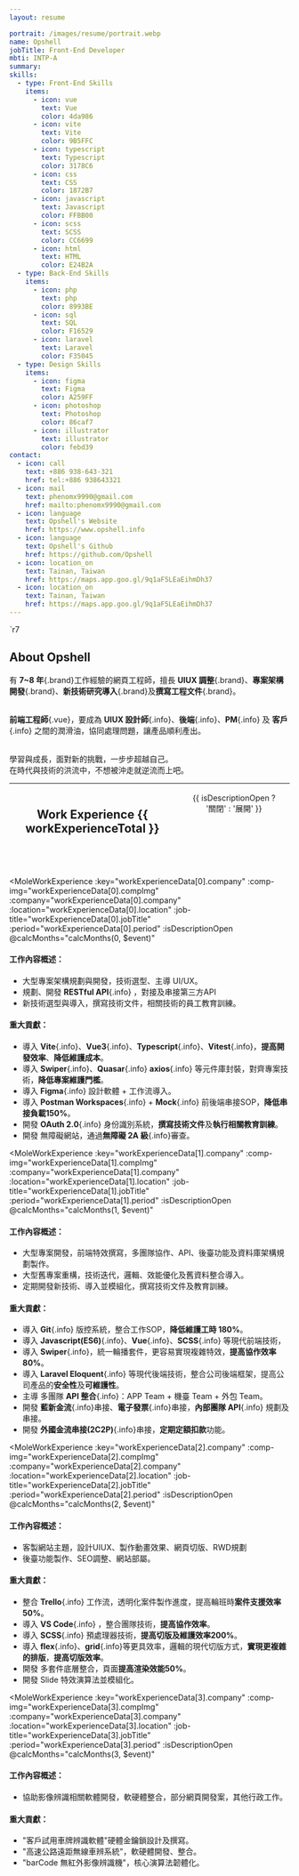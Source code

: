 ```yaml
---
layout: resume

portrait: /images/resume/portrait.webp
name: Opshell
jobTitle: Front-End Developer
mbti: INTP-A
summary:
skills:
  - type: Front-End Skills
    items:
      - icon: vue
        text: Vue
        color: 4da986
      - icon: vite
        text: Vite
        color: 9B5FFC
      - icon: typescript
        text: Typescript
        color: 3178C6
      - icon: css
        text: CSS
        color: 1872B7
      - icon: javascript
        text: Javascript
        color: FFBB00
      - icon: scss
        text: SCSS
        color: CC6699
      - icon: html
        text: HTML
        color: E24B2A
  - type: Back-End Skills
    items:
      - icon: php
        text: php
        color: 8993BE
      - icon: sql
        text: SQL
        color: F16529
      - icon: laravel
        text: Laravel
        color: F35045
  - type: Design Skills
    items:
      - icon: figma
        text: Figma
        color: A259FF
      - icon: photoshop
        text: Photoshop
        color: 86caf7
      - icon: illustrator
        text: illustrator
        color: febd39
contact:
  - icon: call
    text: +886 938-643-321
    href: tel:+886 938643321
  - icon: mail
    text: phenomx9990@gmail.com
    href: mailto:phenomx9990@gmail.com
  - icon: language
    text: Opshell's Website
    href: https://www.opshell.info
  - icon: language
    text: Opshell's Github
    href: https://github.com/Opshell
  - icon: location_on
    text: Tainan, Taiwan
    href: https://maps.app.goo.gl/9q1aF5LEaEihmDh37
  - icon: location_on
    text: Tainan, Taiwan
    href: https://maps.app.goo.gl/9q1aF5LEaEihmDh37
---
```

ˋr7
## About Opshell
有 **7~8 年**{.brand}工作經驗的網頁工程師，擅長 **UIUX 調整**{.brand}、**專案架構開發**{.brand}、**新技術研究導入**{.brand}及**撰寫工程文件**{.brand}。<br/><br/>

**前端工程師**{.vue}，要成為 **UIUX 設計師**{.info}、**後端**{.info}、**PM**{.info} 及 **客戶**{.info} 之間的潤滑油，協同處理問題，讓產品順利產出。<br/><br/>

學習與成長，面對新的挑戰，一步步超越自己。<br/>
在時代與技術的洪流中，不想被沖走就逆流而上吧。

---

<script setup lang="ts">
  import { data as workExperienceData } from '@/data/works.data';

  import ElSvgIcon from '@components/el/svgIcon.vue';
  import MoleWorkExperience from '@components/mole/workExperience.vue';

  const workMonths: Ref<{[key: number]}> = ref({});

  const calcMonths = (index, months) => {
    workMonths.value[index] = months + 1;
  }

  const workExperienceTotal = computed(() => {
      const count = Object.values(workMonths.value).reduce((acc, cur) => acc + cur, 0);

      const years = Math.floor(count / 12);
      const months = count % 12; // 一般是月初入職，月底離職，所以要加1

      let result = '';

      if (years !== 0) {
          result += `${years}y `;
      }
      if (months !== 0) {
          result += `${months}m`;
      }

      return result;
  });

  const isDescriptionOpen = ref(true);
</script>

<section class="work-experience-block">

<header class="header">

  ## Work Experience {{ workExperienceTotal }}

<div class="btn-box" @click="() => { isDescriptionOpen = !isDescriptionOpen }">
  <ElSvgIcon :name="isDescriptionOpen? 'zoom_in_map' : 'zoom_out_map'" />
  <span> {{ isDescriptionOpen ? '關閉' : '展開' }} </span>
</div>
</header>

<MoleWorkExperience
  :key="workExperienceData[0].company"
  :comp-img="workExperienceData[0].compImg"
  :company="workExperienceData[0].company"
  :location="workExperienceData[0].location"
  :job-title="workExperienceData[0].jobTitle"
  :period="workExperienceData[0].period"
  :isDescriptionOpen
  @calcMonths="calcMonths(0, $event)"
>

#### 工作內容概述：
  - 大型專案架構規劃與開發，技術選型、主導 UI/UX。
  - 規劃、開發 **RESTful API**{.info} ，對接及串接第三方API
  - 新技術選型與導入，撰寫技術文件，相關技術的員工教育訓練。

#### 重大貢獻：
  - 導入 **Vite**{.info}、**Vue3**{.info}、**Typescript**{.info}、**Vitest**{.info}，**提高開發效率**、**降低維護成本**。
  - 導入 **Swiper**{.info}、**Quasar**{.info} **axios**{.info} 等元件庫封裝，對齊專案技術，**降低專案維護門檻**。
  - 導入 **Figma**{.info} 設計軟體 + 工作流導入。
  - 導入 **Postman Workspaces**{.info} + **Mock**{.info} 前後端串接SOP，**降低串接負載150%**。
  - 開發 **OAuth 2.0**{.info} 身份識別系統，**撰寫技術文件**及**執行相關教育訓練**。
  - 開發 無障礙網站，通過**無障礙 2A 級**{.info}審查。
</MoleWorkExperience>

<MoleWorkExperience
  :key="workExperienceData[1].company"
  :comp-img="workExperienceData[1].compImg"
  :company="workExperienceData[1].company"
  :location="workExperienceData[1].location"
  :job-title="workExperienceData[1].jobTitle"
  :period="workExperienceData[1].period"
  :isDescriptionOpen
  @calcMonths="calcMonths(1, $event)"
>

#### 工作內容概述：
  - 大型專案開發，前端特效撰寫，多團隊協作、API、後臺功能及資料庫架構規劃製作。
  - 大型舊專案重構，技術迭代，邏輯、效能優化及舊資料整合導入。
  - 定期開發新技術、導入並模組化，撰寫技術文件及教育訓練。

#### 重大貢獻：
  - 導入 **Git**{.info} 版控系統，整合工作SOP，**降低維護工時 180%**。
  - 導入 **Javascript(ES6)**{.info}、**Vue**{.info}、**SCSS**{.info} 等現代前端技術，
  - 導入 **Swiper**{.info}，統一輪播套件，更容易實現複雜特效，**提高協作效率80%**。
  - 導入 **Laravel Eloquent**{.info} 等現代後端技術，整合公司後端框架，提高公司產品的**安全性**及**可維護性**。
  - 主導 多團隊 **API 整合**{.info}：APP Team + 機臺 Team + 外包 Team。
  - 開發 **藍新金流**{.info}串接、**電子發票**{.info}串接，**內部團隊 API**{.info} 規劃及串接。
  - 開發 **外國金流串接(2C2P)**{.info}串接，**定期定額扣款**功能。
</MoleWorkExperience>

<MoleWorkExperience
  :key="workExperienceData[2].company"
  :comp-img="workExperienceData[2].compImg"
  :company="workExperienceData[2].company"
  :location="workExperienceData[2].location"
  :job-title="workExperienceData[2].jobTitle"
  :period="workExperienceData[2].period"
  :isDescriptionOpen
  @calcMonths="calcMonths(2, $event)"
>

#### 工作內容概述：
- 客製網站主題，設計UIUX、製作動畫效果、網頁切版、RWD規劃
- 後臺功能製作、SEO調整、網站部屬。

#### 重大貢獻：
  - 整合 **Trello**{.info} 工作流，透明化案件製作進度，提高輪班時**案件支援效率50%**。
  - 導入 **VS Code**{.info} ，整合團隊技術，**提高協作效率**。
  - 導入 **SCSS**{.info} 預處理器技術，**提高切版及維護效率200%**。
  - 導入 **flex**{.info}、**grid**{.info}等更具效率，邏輯的現代切版方式，**實現更複雜的排版**，**提高切版效率**。
  - 開發 多套件底層整合，頁面**提高渲染效能50%**。
  - 開發 Slide 特效演算法並模組化。
</MoleWorkExperience>

<MoleWorkExperience
  :key="workExperienceData[3].company"
  :comp-img="workExperienceData[3].compImg"
  :company="workExperienceData[3].company"
  :location="workExperienceData[3].location"
  :job-title="workExperienceData[3].jobTitle"
  :period="workExperienceData[3].period"
  :isDescriptionOpen
  @calcMonths="calcMonths(3, $event)"
>

#### 工作內容概述：
  - 協助影像辨識相關軟體開發，軟硬體整合，部分網頁開發案，其他行政工作。

#### 重大貢獻：
  - "客戶試用車牌辨識軟體"硬體金鑰鎖設計及撰寫。
  - "高速公路遠距無線車辨系統"，軟硬體開發、整合。
  - "barCode 無紅外影像辨識機"，核心演算法韌體化。
</MoleWorkExperience>
</section>

<style lang="scss">
  .work-experience-block {
    .header {
      display: flex;
      align-items: flex-start;
      justify-content: space-between;
      gap: 10px;
      width: 100%;
      .btn-box {
        display: flex;
        align-items: center;
        justify-content: space-between;
        gap: 8px;
        padding: 3px 15px 3px 10px;
        border: 1px solid var(--vp-c-text-1);
        border-radius: 20px;
        cursor: pointer;
        user-select: none;
        transition: .2s $cubic-FiSo;
        &:hover {
          color: var(--vp-c-brand-1);
          border-color: var(--vp-c-brand-1);
        }
        .icon {
          transition: .2s $cubic-FiSo;
        }
      }
    }
  }
</style>
